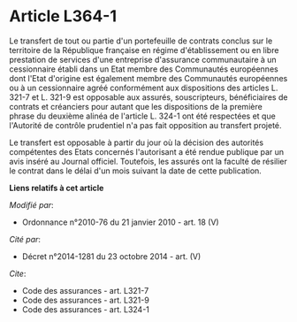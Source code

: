 # Article L364-1

Le transfert de tout ou partie d'un portefeuille de contrats conclus sur le territoire de la République française en régime
d'établissement ou en libre prestation de services d'une entreprise d'assurance communautaire à un cessionnaire établi dans
un Etat membre des Communautés européennes dont l'Etat d'origine est également membre des Communautés européennes ou à un
cessionnaire agréé conformément aux dispositions des articles L. 321-7 et L. 321-9 est opposable aux assurés, souscripteurs,
bénéficiaires de contrats et créanciers pour autant que les dispositions de la première phrase du deuxième alinéa de
l'article L. 324-1 ont été respectées et que l'Autorité de contrôle prudentiel n'a pas fait opposition au transfert projeté. 

Le transfert est opposable à partir du jour où la décision des autorités compétentes des Etats concernés l'autorisant a été
rendue publique par un avis inséré au Journal officiel. Toutefois, les assurés ont la faculté de résilier le contrat dans le
délai d'un mois suivant la date de cette publication.

**Liens relatifs à cet article**

_Modifié par_:

  - Ordonnance n°2010-76 du 21 janvier 2010 - art. 18 (V)

_Cité par_:

  - Décret n°2014-1281 du 23 octobre 2014 - art. (V)

_Cite_:

  - Code des assurances - art. L321-7
  - Code des assurances - art. L321-9
  - Code des assurances - art. L324-1
